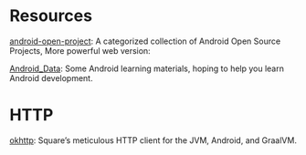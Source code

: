 # Resources

[android-open-project](https://github.com/Trinea/android-open-project): A categorized collection of Android Open Source Projects, More powerful web version:

[Android_Data](https://github.com/Freelander/Android_Data): Some Android learning materials, hoping to help you learn Android development.

# HTTP

[okhttp](https://github.com/square/okhttp): Square’s meticulous HTTP client for the JVM, Android, and GraalVM.

